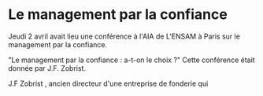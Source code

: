 # Le management par la confiance

Jeudi 2 avril avait lieu une conférence à l'AIA de L'ENSAM à Paris sur le management par la confiance.

"Le management par la confiance : a-t-on le choix ?"
Cette conférence était donnée par J.F. Zobrist.


J.F Zobrist , ancien directeur d'une entreprise de fonderie qui 
